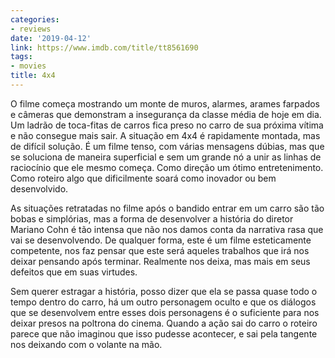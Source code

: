 ```yaml
---
categories:
- reviews
date: '2019-04-12'
link: https://www.imdb.com/title/tt8561690
tags:
- movies
title: 4x4
---
```


O filme começa mostrando um monte de muros, alarmes, arames farpados e câmeras que demonstram a insegurança da classe média de hoje em dia. Um ladrão de toca-fitas de carros fica preso no carro de sua próxima vítima e não consegue mais sair. A situação em 4x4 é rapidamente montada, mas de difícil solução. É um filme tenso, com várias mensagens dúbias, mas que se soluciona de maneira superficial e sem um grande nó a unir as linhas de raciocínio que ele mesmo começa. Como direção um ótimo entretenimento. Como roteiro algo que dificilmente soará como inovador ou bem desenvolvido.

As situações retratadas no filme após o bandido entrar em um carro são tão bobas e simplórias, mas a forma de desenvolver a história do diretor Mariano Cohn é tão intensa que não nos damos conta da narrativa rasa que vai se desenvolvendo. De qualquer forma, este é um filme esteticamente competente, nos faz pensar que este será aqueles trabalhos que irá nos deixar pensando após terminar. Realmente nos deixa, mas mais em seus defeitos que em suas virtudes.

Sem querer estragar a história, posso dizer que ela se passa quase todo o tempo dentro do carro, há um outro personagem oculto e que os diálogos que se desenvolvem entre esses dois personagens é o suficiente para nos deixar presos na poltrona do cinema. Quando a ação sai do carro o roteiro parece que não imaginou que isso pudesse acontecer, e sai pela tangente nos deixando com o volante na mão.

